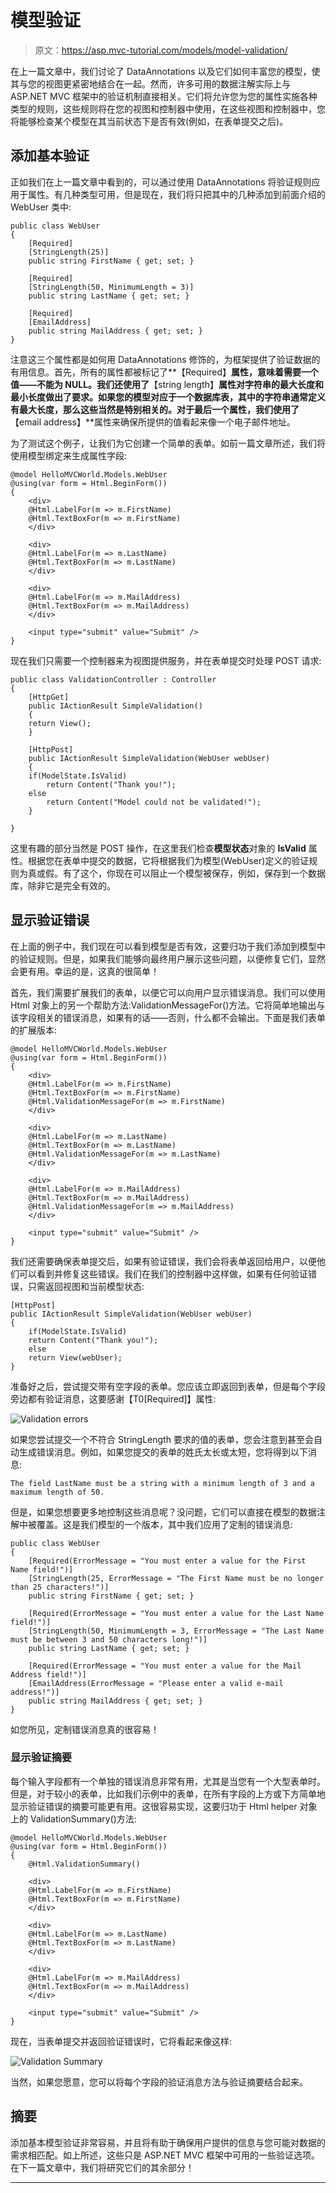 # 模型验证

> 原文：<https://asp.mvc-tutorial.com/models/model-validation/>

在上一篇文章中，我们讨论了 DataAnnotations 以及它们如何丰富您的模型，使其与您的视图更紧密地结合在一起。然而，许多可用的数据注解实际上与 ASP.NET MVC 框架中的验证机制直接相关。它们将允许您为您的属性实施各种类型的规则，这些规则将在您的视图和控制器中使用，在这些视图和控制器中，您将能够检查某个模型在其当前状态下是否有效(例如，在表单提交之后)。

## 添加基本验证

正如我们在上一篇文章中看到的，可以通过使用 DataAnnotations 将验证规则应用于属性。有几种类型可用，但是现在，我们将只把其中的几种添加到前面介绍的 WebUser 类中:

```
public class WebUser  
{  
    [Required]
    [StringLength(25)]
    public string FirstName { get; set; }

    [Required]
    [StringLength(50, MinimumLength = 3)]
    public string LastName { get; set; }

    [Required]
    [EmailAddress]
    public string MailAddress { get; set; } 
}
```

注意这三个属性都是如何用 DataAnnotations 修饰的，为框架提供了验证数据的有用信息。首先，所有的属性都被标记了**【Required】**属性，意味着需要一个值——不能为 NULL。我们还使用了**【string length】**属性对字符串的最大长度和最小长度做出了要求。如果您的模型对应于一个数据库表，其中的字符串通常定义有最大长度，那么这些当然是特别相关的。对于最后一个属性，我们使用了**【email address】**属性来确保所提供的值看起来像一个电子邮件地址。

为了测试这个例子，让我们为它创建一个简单的表单。如前一篇文章所述，我们将使用模型绑定来生成属性字段:

<input type="hidden" name="IL_IN_ARTICLE">

```
@model HelloMVCWorld.Models.WebUser
@using(var form = Html.BeginForm())
{
    <div>
    @Html.LabelFor(m => m.FirstName)
    @Html.TextBoxFor(m => m.FirstName)
    </div>

    <div>
    @Html.LabelFor(m => m.LastName)
    @Html.TextBoxFor(m => m.LastName)
    </div>

    <div>
    @Html.LabelFor(m => m.MailAddress)
    @Html.TextBoxFor(m => m.MailAddress)
    </div>

    <input type="submit" value="Submit" />
}
```

现在我们只需要一个控制器来为视图提供服务，并在表单提交时处理 POST 请求:

```
public class ValidationController : Controller
{
    [HttpGet]
    public IActionResult SimpleValidation()
    {
    return View();
    }

    [HttpPost]
    public IActionResult SimpleValidation(WebUser webUser)
    {
    if(ModelState.IsValid)
        return Content("Thank you!");
    else
        return Content("Model could not be validated!");
    }

}
```

这里有趣的部分当然是 POST 操作，在这里我们检查**模型状态**对象的 **IsValid** 属性。根据您在表单中提交的数据，它将根据我们为模型(WebUser)定义的验证规则为真或假。有了这个，你现在可以阻止一个模型被保存，例如，保存到一个数据库，除非它是完全有效的。

## 显示验证错误

在上面的例子中，我们现在可以看到模型是否有效，这要归功于我们添加到模型中的验证规则。但是，如果我们能够向最终用户展示这些问题，以便修复它们，显然会更有用。幸运的是，这真的很简单！

首先，我们需要扩展我们的表单，以便它可以向用户显示错误消息。我们可以使用 Html 对象上的另一个帮助方法:ValidationMessageFor()方法。它将简单地输出与该字段相关的错误消息，如果有的话——否则，什么都不会输出。下面是我们表单的扩展版本:

```
@model HelloMVCWorld.Models.WebUser
@using(var form = Html.BeginForm())
{
    <div>
    @Html.LabelFor(m => m.FirstName)
    @Html.TextBoxFor(m => m.FirstName)
    @Html.ValidationMessageFor(m => m.FirstName)
    </div>

    <div>
    @Html.LabelFor(m => m.LastName)
    @Html.TextBoxFor(m => m.LastName)
    @Html.ValidationMessageFor(m => m.LastName)
    </div>

    <div>
    @Html.LabelFor(m => m.MailAddress)
    @Html.TextBoxFor(m => m.MailAddress)
    @Html.ValidationMessageFor(m => m.MailAddress)
    </div>

    <input type="submit" value="Submit" />
}
```

我们还需要确保表单提交后，如果有验证错误，我们会将表单返回给用户，以便他们可以看到并修复这些错误。我们在我们的控制器中这样做，如果有任何验证错误，只需返回视图和当前模型状态:

```
[HttpPost]
public IActionResult SimpleValidation(WebUser webUser)
{
    if(ModelState.IsValid)
    return Content("Thank you!");
    else
    return View(webUser);
}
```

准备好之后，尝试提交带有空字段的表单。您应该立即返回到表单，但是每个字段旁边都有验证消息，这要感谢【T0[Required]】属性:

![](img/92ee0f4e810e8476207fcd39b73b45f6.png "Validation errors")

如果您尝试提交一个不符合 StringLength 要求的值的表单，您会注意到甚至会自动生成错误消息。例如，如果您提交的表单的姓氏太长或太短，您将得到以下消息:

```
The field LastName must be a string with a minimum length of 3 and a maximum length of 50.
```

但是，如果您想要更多地控制这些消息呢？没问题，它们可以直接在模型的数据注解中被覆盖。这是我们模型的一个版本，其中我们应用了定制的错误消息:

```
public class WebUser  
{  
    [Required(ErrorMessage = "You must enter a value for the First Name field!")]  
    [StringLength(25, ErrorMessage = "The First Name must be no longer than 25 characters!")]  
    public string FirstName { get; set; }  

    [Required(ErrorMessage = "You must enter a value for the Last Name field!")]  
    [StringLength(50, MinimumLength = 3, ErrorMessage = "The Last Name must be between 3 and 50 characters long!")]  
    public string LastName { get; set; }  

    [Required(ErrorMessage = "You must enter a value for the Mail Address field!")]  
    [EmailAddress(ErrorMessage = "Please enter a valid e-mail address!")]  
    public string MailAddress { get; set; }  
}
```

如您所见，定制错误消息真的很容易！

### 显示验证摘要

每个输入字段都有一个单独的错误消息非常有用，尤其是当您有一个大型表单时。但是，对于较小的表单，比如我们示例中的表单，在所有字段的上方或下方简单地显示验证错误的摘要可能更有用。这很容易实现，这要归功于 Html helper 对象上的 ValidationSummary()方法:

```
@model HelloMVCWorld.Models.WebUser
@using(var form = Html.BeginForm())
{
    @Html.ValidationSummary()

    <div>
    @Html.LabelFor(m => m.FirstName)
    @Html.TextBoxFor(m => m.FirstName)        
    </div>

    <div>
    @Html.LabelFor(m => m.LastName)
    @Html.TextBoxFor(m => m.LastName)        
    </div>

    <div>
    @Html.LabelFor(m => m.MailAddress)
    @Html.TextBoxFor(m => m.MailAddress)        
    </div>

    <input type="submit" value="Submit" />
}
```

现在，当表单提交并返回验证错误时，它将看起来像这样:

![](img/67634233cbf936b1f383d6b7c0000c17.png "Validation Summary")

当然，如果您愿意，您可以将每个字段的验证消息方法与验证摘要结合起来。

## 摘要

添加基本模型验证非常容易，并且将有助于确保用户提供的信息与您可能对数据的需求相匹配。如上所述，这些只是 ASP.NET MVC 框架中可用的一些验证选项。在下一篇文章中，我们将研究它们的其余部分！

* * *